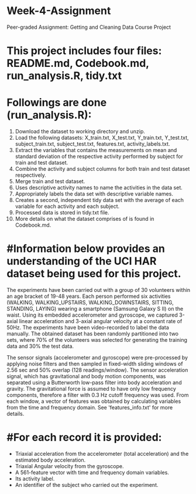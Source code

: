 # Week-4-Assignment
Peer-graded Assignment: Getting and Cleaning Data Course Project
# This project includes four files: README.md, Codebook.md, run_analysis.R, tidy.txt
# Followings are done (run_analysis.R):
1.	Download the dataset to working directory and unzip.
2.	Load the following datasets: X_train.txt, X_test.txt, Y_train.txt, Y_test.txt, subject_train.txt, subject_test.txt, features.txt,       activity_labels.txt.
3.	Extract the variables that contains the measurements on mean and standard deviation of the respective activity performed by subject     for train and test dataset.
4.	Combine the activity and subject columns for both train and test dataset respectively.
5.	Merge train and test dataset. 
6.	Uses descriptive activity names to name the activities in the data set.
7.	Appropriately labels the data set with descriptive variable names.
8.	Creates a second, independent tidy data set with the average of each variable for each activity and each subject.
9.	Processed data is stored in tidy.txt file.
10.	More details on what the dataset comprises of is found in Codebook.md.




#Information below provides an understanding of the UCI HAR dataset being used for this project.
==================================================================================================================================
The experiments have been carried out with a group of 30 volunteers within an age bracket of 19-48 years. Each person performed six activities (WALKING, WALKING_UPSTAIRS, WALKING_DOWNSTAIRS, SITTING, STANDING, LAYING) wearing a smartphone (Samsung Galaxy S II) on the waist. Using its embedded accelerometer and gyroscope, we captured 3-axial linear acceleration and 3-axial angular velocity at a constant rate of 50Hz. The experiments have been video-recorded to label the data manually. The obtained dataset has been randomly partitioned into two sets, where 70% of the volunteers was selected for generating the training data and 30% the test data. 

The sensor signals (accelerometer and gyroscope) were pre-processed by applying noise filters and then sampled in fixed-width sliding windows of 2.56 sec and 50% overlap (128 readings/window). The sensor acceleration signal, which has gravitational and body motion components, was separated using a Butterworth low-pass filter into body acceleration and gravity. The gravitational force is assumed to have only low frequency components, therefore a filter with 0.3 Hz cutoff frequency was used. From each window, a vector of features was obtained by calculating variables from the time and frequency domain. See 'features_info.txt' for more details. 

#For each record it is provided:
======================================

- Triaxial acceleration from the accelerometer (total acceleration) and the estimated body acceleration.
- Triaxial Angular velocity from the gyroscope. 
- A 561-feature vector with time and frequency domain variables. 
- Its activity label. 
- An identifier of the subject who carried out the experiment.


